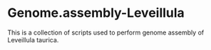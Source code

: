 # Genome.assembly-Leveillula
This is a collection of scripts used to perform genome assembly of Leveillula taurica. 

